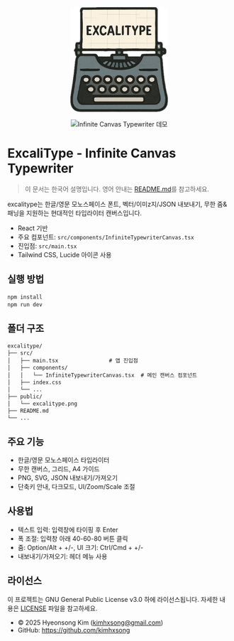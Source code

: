 

<p align="center">
  <img src="public/excalitype.png" alt="excalitype Logo" width="220"/>
</p>

<p align="center">
  <img src="public/excalitype-demo.gif" alt="Infinite Canvas Typewriter 데모" width="800"/>
</p>

# ExcaliType - Infinite Canvas Typewriter

> 이 문서는 한국어 설명입니다. 영어 안내는 [README.md](./README.md)를 참고하세요.

excalitype는 한글/영문 모노스페이스 폰트, 벡터/이미z지/JSON 내보내기, 무한 줌&패닝을 지원하는 현대적인 타입라이터 캔버스입니다.

- React 기반
- 주요 컴포넌트: `src/components/InfiniteTypewriterCanvas.tsx`
- 진입점: `src/main.tsx`
- Tailwind CSS, Lucide 아이콘 사용

## 실행 방법

```bash
npm install
npm run dev
```

## 폴더 구조

```
excalitype/
├── src/
│   ├── main.tsx                # 앱 진입점
│   ├── components/
│   │   └── InfiniteTypewriterCanvas.tsx  # 메인 캔버스 컴포넌트
│   ├── index.css
│   └── ...
├── public/
│   └── excalitype.png
├── README.md
└── ...
```

## 주요 기능
- 한글/영문 모노스페이스 타입라이터
- 무한 캔버스, 그리드, A4 가이드
- PNG, SVG, JSON 내보내기/가져오기
- 단축키 안내, 다크모드, UI/Zoom/Scale 조절

## 사용법
- 텍스트 입력: 입력창에 타이핑 후 Enter
- 폭 조절: 입력창 아래 40-60-80 버튼 클릭
- 줌: Option/Alt + +/-, UI 크기: Ctrl/Cmd + +/-
- 내보내기/가져오기: 헤더 메뉴 사용

## 라이선스
이 프로젝트는 GNU General Public License v3.0 하에 라이선스됩니다. 자세한 내용은 [LICENSE](LICENSE) 파일을 참고하세요.

- © 2025 Hyeonsong Kim (kimhxsong@gmail.com)
- GitHub: https://github.com/kimhxsong 
